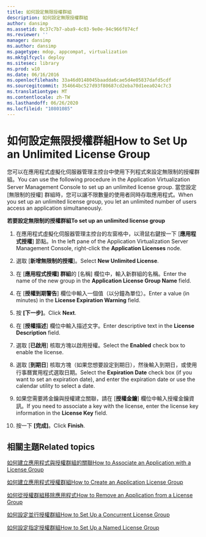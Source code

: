 ```yaml
---
title: 如何設定無限授權群組
description: 如何設定無限授權群組
author: dansimp
ms.assetid: 0c37c7b7-aba9-4c03-9e0e-94c966f874cf
ms.reviewer: ''
manager: dansimp
ms.author: dansimp
ms.pagetype: mdop, appcompat, virtualization
ms.mktglfcycl: deploy
ms.sitesec: library
ms.prod: w10
ms.date: 06/16/2016
ms.openlocfilehash: 33a46d0148045baadda6cae5d4e05837dafd5cdf
ms.sourcegitcommit: 354664bc527d93f80687cd2eba70d1eea024c7c3
ms.translationtype: MT
ms.contentlocale: zh-TW
ms.lasthandoff: 06/26/2020
ms.locfileid: "10801085"
---
```

# <span data-ttu-id="91592-103">如何設定無限授權群組</span><span class="sxs-lookup"><span data-stu-id="91592-103">How to Set Up an Unlimited License Group</span></span>


<span data-ttu-id="91592-104">您可以在應用程式虛擬化伺服器管理主控台中使用下列程式來設定無限制的授權群組。</span><span class="sxs-lookup"><span data-stu-id="91592-104">You can use the following procedure in the Application Virtualization Server Management Console to set up an unlimited license group.</span></span> <span data-ttu-id="91592-105">當您設定 [無限制的授權] 群組時，您可以讓不限數量的使用者同時存取應用程式。</span><span class="sxs-lookup"><span data-stu-id="91592-105">When you set up an unlimited license group, you let an unlimited number of users access an application simultaneously.</span></span>

**<span data-ttu-id="91592-106">若要設定無限制的授權群組</span><span class="sxs-lookup"><span data-stu-id="91592-106">To set up an unlimited license group</span></span>**

1.  <span data-ttu-id="91592-107">在應用程式虛擬化伺服器管理主控台的左窗格中，以滑鼠右鍵按一下 [**應用程式授權**] 節點。</span><span class="sxs-lookup"><span data-stu-id="91592-107">In the left pane of the Application Virtualization Server Management Console, right-click the **Application Licenses** node.</span></span>

2.  <span data-ttu-id="91592-108">選取 [**新增無限制的授權**]。</span><span class="sxs-lookup"><span data-stu-id="91592-108">Select **New Unlimited License**.</span></span>

3.  <span data-ttu-id="91592-109">在 [**應用程式授權] 群組**的 [名稱] 欄位中，輸入新群組的名稱。</span><span class="sxs-lookup"><span data-stu-id="91592-109">Enter the name of the new group in the **Application License Group Name** field.</span></span>

4.  <span data-ttu-id="91592-110">在 [**授權到期警告**] 欄位中輸入一個值（以分鐘為單位）。</span><span class="sxs-lookup"><span data-stu-id="91592-110">Enter a value (in minutes) in the **License Expiration Warning** field.</span></span>

5.  <span data-ttu-id="91592-111">按 **\[下一步\]**。</span><span class="sxs-lookup"><span data-stu-id="91592-111">Click **Next**.</span></span>

6.  <span data-ttu-id="91592-112">在 [**授權描述**] 欄位中輸入描述文字。</span><span class="sxs-lookup"><span data-stu-id="91592-112">Enter descriptive text in the **License Description** field.</span></span>

7.  <span data-ttu-id="91592-113">選取 [**已啟用**] 核取方塊以啟用授權。</span><span class="sxs-lookup"><span data-stu-id="91592-113">Select the **Enabled** check box to enable the license.</span></span>

8.  <span data-ttu-id="91592-114">選取 [**到期日**] 核取方塊（如果您想要設定到期日），然後輸入到期日，或使用行事曆實用程式選取日期。</span><span class="sxs-lookup"><span data-stu-id="91592-114">Select the **Expiration Date** check box (if you want to set an expiration date), and enter the expiration date or use the calendar utility to select a date.</span></span>

9.  <span data-ttu-id="91592-115">如果您需要將金鑰與授權建立關聯，請在 [**授權金鑰**] 欄位中輸入授權金鑰資訊。</span><span class="sxs-lookup"><span data-stu-id="91592-115">If you need to associate a key with the license, enter the license key information in the **License Key** field.</span></span>

10. <span data-ttu-id="91592-116">按一下 **\[完成\]**。</span><span class="sxs-lookup"><span data-stu-id="91592-116">Click **Finish**.</span></span>

## <span data-ttu-id="91592-117">相關主題</span><span class="sxs-lookup"><span data-stu-id="91592-117">Related topics</span></span>


[<span data-ttu-id="91592-118">如何建立應用程式與授權群組的關聯</span><span class="sxs-lookup"><span data-stu-id="91592-118">How to Associate an Application with a License Group</span></span>](how-to-associate-an-application-with-a-license-group.md)

[<span data-ttu-id="91592-119">如何建立應用程式授權群組</span><span class="sxs-lookup"><span data-stu-id="91592-119">How to Create an Application License Group</span></span>](how-to-create-an-application-license-group.md)

[<span data-ttu-id="91592-120">如何從授權群組移除應用程式</span><span class="sxs-lookup"><span data-stu-id="91592-120">How to Remove an Application from a License Group</span></span>](how-to-remove-an-application-from-a-license-group.md)

[<span data-ttu-id="91592-121">如何設定並行授權群組</span><span class="sxs-lookup"><span data-stu-id="91592-121">How to Set Up a Concurrent License Group</span></span>](how-to-set-up-a-concurrent-license-group.md)

[<span data-ttu-id="91592-122">如何設定指定授權群組</span><span class="sxs-lookup"><span data-stu-id="91592-122">How to Set Up a Named License Group</span></span>](how-to-set-up-a-named-license-group.md)

 

 





